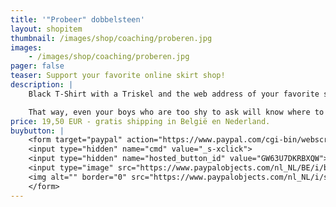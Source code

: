 ```yaml
---
title: '"Probeer" dobbelsteen'
layout: shopitem
thumbnail: /images/shop/coaching/proberen.jpg
images:
    - /images/shop/coaching/proberen.jpg
pager: false
teaser: Support your favorite online skirt shop!
description: |
    Black T-Shirt with a Triskel and the web address of your favorite skirt webshop.

    That way, even your boys who are too shy to ask will know where to buy cool man skirts.
price: 19,50 EUR - gratis shipping in België en Nederland.
buybutton: |
    <form target="paypal" action="https://www.paypal.com/cgi-bin/webscr" method="post">
    <input type="hidden" name="cmd" value="_s-xclick">
    <input type="hidden" name="hosted_button_id" value="GW63U7DKRBXQW">
    <input type="image" src="https://www.paypalobjects.com/nl_NL/BE/i/btn/btn_cart_LG.gif" border="0" name="submit" alt="PayPal, de veilige en complete manier van online betalen.">
    <img alt="" border="0" src="https://www.paypalobjects.com/nl_NL/i/scr/pixel.gif" width="1" height="1">
    </form>
---
```



